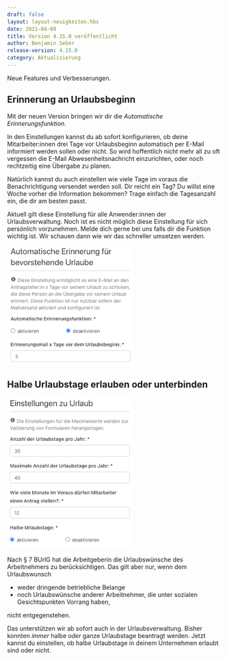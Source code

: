 ```yaml
---
draft: false
layout: layout-neuigkeiten.hbs
date: 2021-04-09
title: Version 4.15.0 veröffentlicht
author: Benjamin Seber
release-version: 4.15.0
category: Aktualisierung
---
```


Neue Features und Verbesserungen.

<!-- more -->

## Erinnerung an Urlaubsbeginn

<div class="flex space-x-8">
  <div class="max-w-2xl">
    <p>
      Mit der neuen Version bringen wir dir die <em class="font-bold">Automatische Erinnerungsfunktion</em>.
    </p>
    <p class="mb-4">
      In den Einstellungen kannst du ab sofort konfigurieren, ob deine Mitarbeiter:innen drei Tage vor Urlaubsbeginn automatisch per E-Mail informiert werden sollen oder nicht. So wird hoffentlich nicht mehr all zu oft vergessen die E-Mail Abwesenheitsnachricht einzurichten, oder noch rechtzeitig eine Übergabe zu planen.
    </p>
    <p>
      Natürlich kannst du auch einstellen wie viele Tage im voraus die Benachrichtigung versendet werden soll. Dir reicht ein Tag? Du willst eine Woche vorher die Information bekommen? Trage einfach die Tagesanzahl ein, die dir am besten passt.
    </p>
    <p>
      Aktuell gilt diese Einstellung für alle Anwender:innen der Urlaubsverwaltung. Noch ist es nicht möglich diese Einstellung für sich persönlich vorzunehmen.
      Melde dich gerne bei uns falls dir die Funktion wichtig ist. Wir schauen dann wie wir das schneller umsetzen werden.
    </p>
  </div>
  <div class="flex-1">
    <img
      src="einstellung-urlaubsbenachrichtigung.png"
      alt="Einstellen der automatischen Benachrichtigung X Tage vor Urlaubsbeginn."
      class="mx-auto"
    >
  </div>
</div>

## Halbe Urlaubstage erlauben oder unterbinden

<div class="flex space-x-8">
  <div class="mr-8">
    <img 
      src="einstellung-halbe-urlaubstage.png"
      alt="Einstellen ob halbe Urlaubstage erlaubt sind oder nicht."
      class="mx-auto"
    >
  </div>
  <div class="max-w-2xl">
    <p>
      Nach § 7 BUrlG hat die Arbeitgeberin die Urlaubswünsche des Arbeitnehmers zu berücksichtigen. Das gilt aber nur, wenn dem Urlaubswunsch
    </p>
    <ul>
      <li>weder dringende betriebliche Belange</li>
      <li>noch Urlaubswünsche anderer Arbeitnehmer, die unter sozialen Gesichtspunkten Vorrang haben,</li>
    </ul>
    <p>
      nicht entgegenstehen.
    </p>
    <p>
      Das unterstützen wir ab sofort auch in der Urlaubsverwaltung. Bisher konnten <em>immer</em> halbe <em>oder</em> ganze Urlaubstage beantragt werden. Jetzt kannst du einstellen, ob halbe Urlaubstage in deinem Unternehmen erlaubt sind oder nicht.
    </p>
  </div>
</div>

